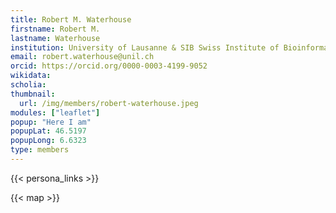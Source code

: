 ```yaml
---
title: Robert M. Waterhouse
firstname: Robert M.
lastname: Waterhouse
institution: University of Lausanne & SIB Swiss Institute of Bioinformatics – Environmental Bioinformatics Group
email: robert.waterhouse@unil.ch
orcid: https://orcid.org/0000-0003-4199-9052
wikidata:
scholia:
thumbnail:
  url: /img/members/robert-waterhouse.jpeg
modules: ["leaflet"]
popup: "Here I am"
popupLat: 46.5197
popupLong: 6.6323
type: members
---
```


{{< persona_links >}}

{{< map >}}
